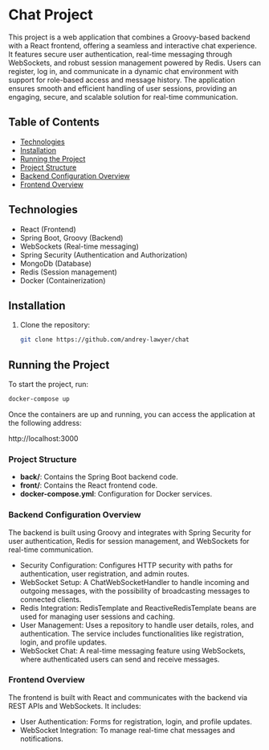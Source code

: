# Chat Project

This project is a web application that combines a Groovy-based backend with a React frontend, offering a seamless and interactive chat experience. It features secure user authentication, real-time messaging through WebSockets, and robust session management powered by Redis. Users can register, log in, and communicate in a dynamic chat environment with support for role-based access and message history. The application ensures smooth and efficient handling of user sessions, providing an engaging, secure, and scalable solution for real-time communication.

## Table of Contents

- [Technologies](#technologies)
- [Installation](#installation)
- [Running the Project](#running-the-project)
- [Project Structure](#project-structure)
- [Backend Configuration Overview](#backend-configuration-overview)
- [Frontend Overview](#frontend-overview)

## Technologies


- React (Frontend)
- Spring Boot, Groovy (Backend)
- WebSockets (Real-time messaging)
- Spring Security (Authentication and Authorization)
- MongoDb (Database)
- Redis (Session management)
- Docker (Containerization)

## Installation

1. Clone the repository:
   ```bash
   git clone https://github.com/andrey-lawyer/chat
   ```

## Running the Project

To start the project, run:

```bash
docker-compose up
```
Once the containers are up and running, you can access the application at the following address:

http://localhost:3000

### Project Structure

- **back/**: Contains the Spring Boot backend code.
- **front/**: Contains the React frontend code.
- **docker-compose.yml**: Configuration for Docker services.

### Backend Configuration Overview

The backend is built using Groovy and integrates with Spring Security for user authentication, Redis for session management, and WebSockets for real-time communication.

- Security Configuration: Configures HTTP security with paths for authentication, user registration, and admin routes.
- WebSocket Setup: A ChatWebSocketHandler to handle incoming and outgoing messages, with the possibility of broadcasting messages to connected clients.
- Redis Integration: RedisTemplate and ReactiveRedisTemplate beans are used for managing user sessions and caching.
- User Management: Uses a repository to handle user details, roles, and authentication. The service includes functionalities like registration, login, and profile updates.
- WebSocket Chat: A real-time messaging feature using WebSockets, where authenticated users can send and receive messages.

### Frontend Overview
The frontend is built with React and communicates with the backend via REST APIs and WebSockets. It includes:

- User Authentication: Forms for registration, login, and profile updates.
- WebSocket Integration: To manage real-time chat messages and notifications.

